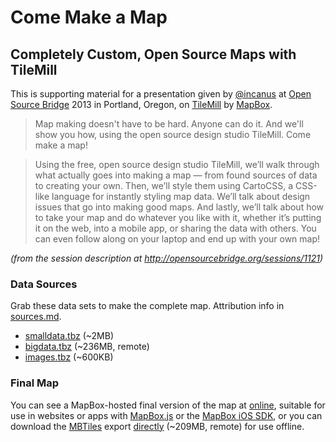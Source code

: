 # Come Make a Map

## Completely Custom, Open Source Maps with TileMill

This is supporting material for a presentation given by [@incanus](http://github.com/incanus) at [Open Source Bridge](http://opensourcebridge.org) 2013 in Portland, Oregon, on [TileMill](http://tilemill.com) by [MapBox](http://mapbox.com). 

> Map making doesn't have to be hard. Anyone can do it. And we'll show you how, using the open source design studio TileMill. Come make a map!

> Using the free, open source design studio TileMill, we’ll walk through what actually goes into making a map — from found sources of data to creating your own. Then, we’ll style them using CartoCSS, a CSS-like language for instantly styling map data. We’ll talk about design issues that go into making good maps. And lastly, we’ll talk about how to take your map and do whatever you like with it, whether it’s putting it on the web, into a mobile app, or sharing the data with others. You can even follow along on your laptop and end up with your own map!

*(from the session description at http://opensourcebridge.org/sessions/1121)*

### Data Sources

Grab these data sets to make the complete map. Attribution info in [sources.md](sources.md). 

 * [smalldata.tbz](smalldata.tbz) (~2MB)
 * [bigdata.tbz](https://dl.dropboxusercontent.com/u/575564/bigdata.tbz) (~236MB, remote)
 * [images.tbz](images.tbz) (~600KB)

### Final Map

You can see a MapBox-hosted final version of the map at [online](http://a.tiles.mapbox.com/v3/justin.osb_food_carts/page.html), suitable for use in websites or apps with [MapBox.js](http://mapbox.com/mapbox.js) or the [MapBox iOS SDK](http://mapbox.com/mapbox-ios-sdk), or you can download the [MBTiles](http://mbtiles.org) export [directly](https://dl.dropboxusercontent.com/u/575564/osb_food_carts.mbtiles) (~209MB, remote) for use offline. 